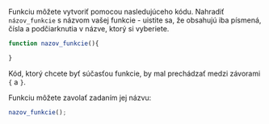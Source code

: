 Funkciu môžete vytvoriť pomocou nasledujúceho kódu. Nahradiť `názov_funkcie` s názvom vašej funkcie - uistite sa, že obsahujú iba písmená, čísla a podčiarknutia v názve, ktorý si vyberiete.

```javascript
function nazov_funkcie(){

}
```

Kód, ktorý chcete byť súčasťou funkcie, by mal prechádzať medzi závorami `{` a `}`.

Funkciu môžete zavolať zadaním jej názvu:

```javascript
nazov_funkcie();
```